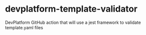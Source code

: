 # devplatform-template-validator
DevPlatform GitHub action that will use a jest framework to validate template.yaml files
